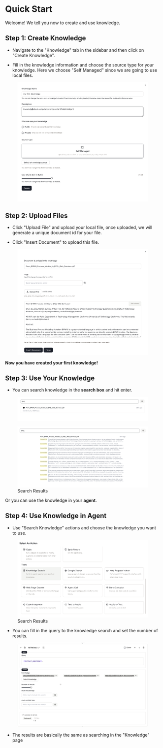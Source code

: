# Quick Start

Welcome! We tell you now to create and use knowledge.

## Step 1: Create Knowledge

* Navigate to the "Knowledge" tab in the sidebar and then click on "Create Knowledge".

* Fill in the knowledge information and choose the source type for your knowledge. Here we choose "Self Managed" since we are going to use local files.

<figure><img src="../images/create-knowledge.png" alt=""></figure>


## Step 2: Upload Files

* Click "Upload File" and upload your local file, once uploaded, we will generate a unique document id for your file.

* Click "Insert Document" to upload this file.

<figure><img src="../images/upload-file.png" alt=""></figure>

**Now you have created your first knowledge!**

## Step 3: Use Your Knowledge

* You can search knowledge in the **search box** and hit enter. 

<figure><img src="../images/use-knowledge-1.png" alt=""></figure>

<figure><img src="../images/use-knowledge-2.png" alt=""><figcaption>Search Results</figcaption></figure>

Or you can use the knowledge in your **agent**. 

## Step 4: Use Knowledge in Agent

* Use "Search Knowledge" actions and choose the knowledge you want to use.

<figure><img src="../images/use-knowledge-3.png" alt=""><figcaption>Search Results</figcaption></figure>

* You can fill in the query to the knowledge search and set the number of results.

<figure><img src="../images/use-knowledge-4.png" alt=""></figure>

* The results are basically the same as searching in the "Knowledge" page





